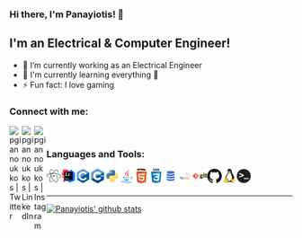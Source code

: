 ### Hi there, I'm Panayiotis! 👋

## I'm an Electrical & Computer Engineer!
- 🔭 I’m currently working as an Electrical Engineer
- 🌱 I'm currently learning everything 🤣
- ⚡ Fun fact: I love gaming

### Connect with me:

[<img align="left" alt="pgiannoukkos | Twitter" width="22px" src="https://cdn.jsdelivr.net/npm/simple-icons@v3/icons/twitter.svg" />][twitter]
[<img align="left" alt="pgiannoukkos | LinkedIn" width="22px" src="https://cdn.jsdelivr.net/npm/simple-icons@v3/icons/linkedin.svg" />][linkedin]
[<img align="left" alt="pgiannoukkos | Instagram" width="22px" src="https://cdn.jsdelivr.net/npm/simple-icons@v3/icons/instagram.svg" />][instagram]

<br />

### Languages and Tools:

<img align="left" alt="Atom" width="26px" src="https://raw.githubusercontent.com/devicons/devicon/master/icons/atom/atom-original.svg">
<img align="left" alt="IntelliJ" width="26px" src="https://raw.githubusercontent.com/devicons/devicon/master/icons/intellij/intellij-original.svg">
<img align="left" alt="C" width="26px" src="https://raw.githubusercontent.com/devicons/devicon/master/icons/c/c-original.svg">
<img align="left" alt="C++" width="26px" src="https://raw.githubusercontent.com/devicons/devicon/master/icons/cplusplus/cplusplus-original.svg">
<img align="left" alt="Python" width="26px" src="https://raw.githubusercontent.com/devicons/devicon/master/icons/python/python-original.svg">
<img align="left" alt="Java" width="26px" src="https://raw.githubusercontent.com/devicons/devicon/master/icons/java/java-original.svg">
<img align="left" alt="HTML5" width="26px" src="https://raw.githubusercontent.com/github/explore/80688e429a7d4ef2fca1e82350fe8e3517d3494d/topics/html/html.png" />
<img align="left" alt="CSS3" width="26px" src="https://raw.githubusercontent.com/github/explore/80688e429a7d4ef2fca1e82350fe8e3517d3494d/topics/css/css.png" />
<img align="left" alt="SQL" width="26px" src="https://raw.githubusercontent.com/github/explore/80688e429a7d4ef2fca1e82350fe8e3517d3494d/topics/sql/sql.png" />
<img align="left" alt="MySQL" width="26px" src="https://raw.githubusercontent.com/github/explore/80688e429a7d4ef2fca1e82350fe8e3517d3494d/topics/mysql/mysql.png" />
<img align="left" alt="Git" width="26px" src="https://raw.githubusercontent.com/github/explore/80688e429a7d4ef2fca1e82350fe8e3517d3494d/topics/git/git.png" />
<img align="left" alt="GitHub" width="26px" src="https://raw.githubusercontent.com/github/explore/78df643247d429f6cc873026c0622819ad797942/topics/github/github.png" />
<img align="left" alt="Linux" width="26px" src="https://raw.githubusercontent.com/devicons/devicon/master/icons/linux/linux-original.svg" />
<img align="left" alt="Terminal" width="26px" src="https://raw.githubusercontent.com/github/explore/80688e429a7d4ef2fca1e82350fe8e3517d3494d/topics/terminal/terminal.png" />

<br />
<br />

---

[![Panayiotis' github stats](https://github-readme-stats.vercel.app/api?username=pgiannoukkos&show_icons=true&hide_border=true)](https://github.com/anuraghazra/github-readme-stats)

[twitter]: https://twitter.com/pyiannoukkos
[instagram]: https://instagram.com/p.yiannoukkos
[linkedin]: https://linkedin.com/in/pyiannoukkos
